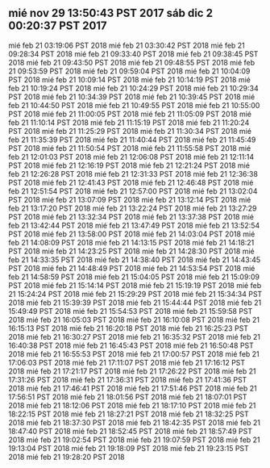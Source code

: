 mié nov 29 13:50:43 PST 2017
sáb dic 2 00:20:37 PST 2017
----
mié feb 21 03:19:06 PST 2018
mié feb 21 03:30:42 PST 2018
mié feb 21 09:28:34 PST 2018
mié feb 21 09:33:40 PST 2018
mié feb 21 09:38:45 PST 2018
mié feb 21 09:43:50 PST 2018
mié feb 21 09:48:55 PST 2018
mié feb 21 09:53:59 PST 2018
mié feb 21 09:59:04 PST 2018
mié feb 21 10:04:09 PST 2018
mié feb 21 10:09:14 PST 2018
mié feb 21 10:14:19 PST 2018
mié feb 21 10:19:24 PST 2018
mié feb 21 10:24:29 PST 2018
mié feb 21 10:29:34 PST 2018
mié feb 21 10:34:39 PST 2018
mié feb 21 10:39:45 PST 2018
mié feb 21 10:44:50 PST 2018
mié feb 21 10:49:55 PST 2018
mié feb 21 10:55:00 PST 2018
mié feb 21 11:00:05 PST 2018
mié feb 21 11:05:09 PST 2018
mié feb 21 11:10:14 PST 2018
mié feb 21 11:15:19 PST 2018
mié feb 21 11:20:24 PST 2018
mié feb 21 11:25:29 PST 2018
mié feb 21 11:30:34 PST 2018
mié feb 21 11:35:39 PST 2018
mié feb 21 11:40:44 PST 2018
mié feb 21 11:45:49 PST 2018
mié feb 21 11:50:54 PST 2018
mié feb 21 11:55:58 PST 2018
mié feb 21 12:01:03 PST 2018
mié feb 21 12:06:08 PST 2018
mié feb 21 12:11:14 PST 2018
mié feb 21 12:16:19 PST 2018
mié feb 21 12:21:24 PST 2018
mié feb 21 12:26:28 PST 2018
mié feb 21 12:31:33 PST 2018
mié feb 21 12:36:38 PST 2018
mié feb 21 12:41:43 PST 2018
mié feb 21 12:46:48 PST 2018
mié feb 21 12:51:54 PST 2018
mié feb 21 12:57:00 PST 2018
mié feb 21 13:02:04 PST 2018
mié feb 21 13:07:09 PST 2018
mié feb 21 13:12:14 PST 2018
mié feb 21 13:17:20 PST 2018
mié feb 21 13:22:24 PST 2018
mié feb 21 13:27:29 PST 2018
mié feb 21 13:32:34 PST 2018
mié feb 21 13:37:38 PST 2018
mié feb 21 13:42:44 PST 2018
mié feb 21 13:47:49 PST 2018
mié feb 21 13:52:54 PST 2018
mié feb 21 13:58:00 PST 2018
mié feb 21 14:03:04 PST 2018
mié feb 21 14:08:09 PST 2018
mié feb 21 14:13:15 PST 2018
mié feb 21 14:18:21 PST 2018
mié feb 21 14:23:25 PST 2018
mié feb 21 14:28:30 PST 2018
mié feb 21 14:33:35 PST 2018
mié feb 21 14:38:40 PST 2018
mié feb 21 14:43:45 PST 2018
mié feb 21 14:48:49 PST 2018
mié feb 21 14:53:54 PST 2018
mié feb 21 14:58:59 PST 2018
mié feb 21 15:04:05 PST 2018
mié feb 21 15:09:09 PST 2018
mié feb 21 15:14:14 PST 2018
mié feb 21 15:19:19 PST 2018
mié feb 21 15:24:24 PST 2018
mié feb 21 15:29:29 PST 2018
mié feb 21 15:34:34 PST 2018
mié feb 21 15:39:39 PST 2018
mié feb 21 15:44:44 PST 2018
mié feb 21 15:49:49 PST 2018
mié feb 21 15:54:53 PST 2018
mié feb 21 15:59:58 PST 2018
mié feb 21 16:05:03 PST 2018
mié feb 21 16:10:08 PST 2018
mié feb 21 16:15:13 PST 2018
mié feb 21 16:20:18 PST 2018
mié feb 21 16:25:23 PST 2018
mié feb 21 16:30:27 PST 2018
mié feb 21 16:35:32 PST 2018
mié feb 21 16:40:38 PST 2018
mié feb 21 16:45:43 PST 2018
mié feb 21 16:50:48 PST 2018
mié feb 21 16:55:53 PST 2018
mié feb 21 17:00:57 PST 2018
mié feb 21 17:06:03 PST 2018
mié feb 21 17:11:07 PST 2018
mié feb 21 17:16:12 PST 2018
mié feb 21 17:21:17 PST 2018
mié feb 21 17:26:22 PST 2018
mié feb 21 17:31:26 PST 2018
mié feb 21 17:36:31 PST 2018
mié feb 21 17:41:36 PST 2018
mié feb 21 17:46:41 PST 2018
mié feb 21 17:51:46 PST 2018
mié feb 21 17:56:51 PST 2018
mié feb 21 18:01:56 PST 2018
mié feb 21 18:07:01 PST 2018
mié feb 21 18:12:06 PST 2018
mié feb 21 18:17:10 PST 2018
mié feb 21 18:22:15 PST 2018
mié feb 21 18:27:21 PST 2018
mié feb 21 18:32:25 PST 2018
mié feb 21 18:37:30 PST 2018
mié feb 21 18:42:35 PST 2018
mié feb 21 18:47:40 PST 2018
mié feb 21 18:52:45 PST 2018
mié feb 21 18:57:49 PST 2018
mié feb 21 19:02:54 PST 2018
mié feb 21 19:07:59 PST 2018
mié feb 21 19:13:04 PST 2018
mié feb 21 19:18:09 PST 2018
mié feb 21 19:23:15 PST 2018
mié feb 21 19:28:20 PST 2018
